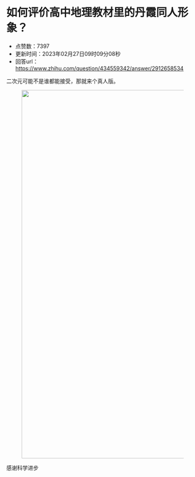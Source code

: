 # 如何评价高中地理教材里的丹霞同人形象？
- 点赞数：7397
- 更新时间：2023年02月27日09时09分08秒
- 回答url：https://www.zhihu.com/question/434559342/answer/2912658534
<body>
 <p data-pid="L-NVzwhD">二次元可能不是谁都能接受，那就来个真人版。</p>
 <figure data-size="normal">
  <img src="https://pic1.zhimg.com/50/v2-ce194b82732421e738f3ec4293daae59_720w.jpg?source=1940ef5c" data-rawwidth="960" data-rawheight="3578" data-size="normal" data-original-token="v2-dab70adbad945e04125d03ac5561818c" data-default-watermark-src="https://pica.zhimg.com/50/v2-d55a4fa672d51a24078df2dcd38067bc_720w.jpg?source=1940ef5c" class="origin_image zh-lightbox-thumb" width="960" data-original="https://picx.zhimg.com/v2-ce194b82732421e738f3ec4293daae59_r.jpg?source=1940ef5c">
 </figure>
 <p data-pid="LQ8ytUKI">感谢科学进步</p>
</body>